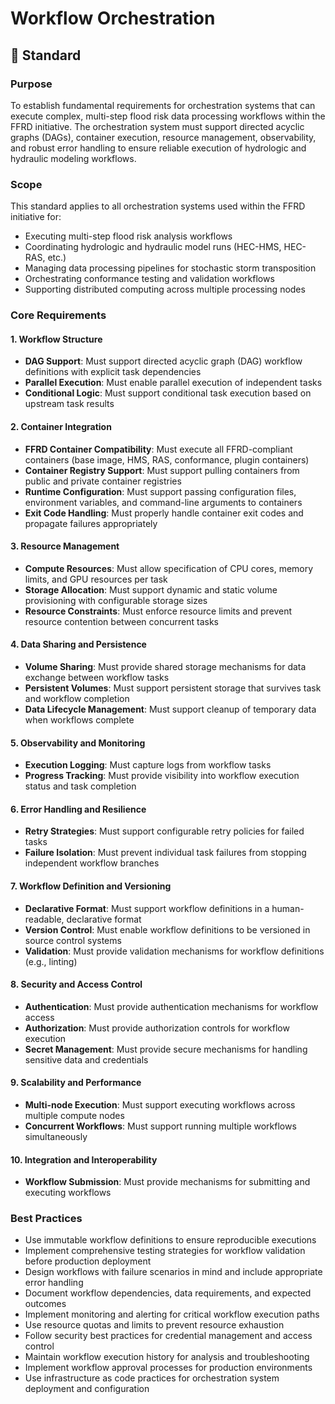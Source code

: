 # Workflow Orchestration

## 📐 Standard

### Purpose
To establish fundamental requirements for orchestration systems that can execute complex, multi-step flood risk data processing workflows within the FFRD initiative. The orchestration system must support directed acyclic graphs (DAGs), container execution, resource management, observability, and robust error handling to ensure reliable execution of hydrologic and hydraulic modeling workflows.

### Scope  
This standard applies to all orchestration systems used within the FFRD initiative for:

- Executing multi-step flood risk analysis workflows
- Coordinating hydrologic and hydraulic model runs (HEC-HMS, HEC-RAS, etc.)
- Managing data processing pipelines for stochastic storm transposition
- Orchestrating conformance testing and validation workflows
- Supporting distributed computing across multiple processing nodes

### Core Requirements

#### 1. Workflow Structure
- **DAG Support**: Must support directed acyclic graph (DAG) workflow definitions with explicit task dependencies
- **Parallel Execution**: Must enable parallel execution of independent tasks
- **Conditional Logic**: Must support conditional task execution based on upstream task results

#### 2. Container Integration
- **FFRD Container Compatibility**: Must execute all FFRD-compliant containers (base image, HMS, RAS, conformance, plugin containers)
- **Container Registry Support**: Must support pulling containers from public and private container registries
- **Runtime Configuration**: Must support passing configuration files, environment variables, and command-line arguments to containers
- **Exit Code Handling**: Must properly handle container exit codes and propagate failures appropriately

#### 3. Resource Management
- **Compute Resources**: Must allow specification of CPU cores, memory limits, and GPU resources per task
- **Storage Allocation**: Must support dynamic and static volume provisioning with configurable storage sizes
- **Resource Constraints**: Must enforce resource limits and prevent resource contention between concurrent tasks

#### 4. Data Sharing and Persistence
- **Volume Sharing**: Must provide shared storage mechanisms for data exchange between workflow tasks
- **Persistent Volumes**: Must support persistent storage that survives task and workflow completion
- **Data Lifecycle Management**: Must support cleanup of temporary data when workflows complete

#### 5. Observability and Monitoring
- **Execution Logging**: Must capture logs from workflow tasks
- **Progress Tracking**: Must provide visibility into workflow execution status and task completion

#### 6. Error Handling and Resilience
- **Retry Strategies**: Must support configurable retry policies for failed tasks
- **Failure Isolation**: Must prevent individual task failures from stopping independent workflow branches

#### 7. Workflow Definition and Versioning
- **Declarative Format**: Must support workflow definitions in a human-readable, declarative format
- **Version Control**: Must enable workflow definitions to be versioned in source control systems
- **Validation**: Must provide validation mechanisms for workflow definitions (e.g., linting)

#### 8. Security and Access Control
- **Authentication**: Must provide authentication mechanisms for workflow access
- **Authorization**: Must provide authorization controls for workflow execution
- **Secret Management**: Must provide secure mechanisms for handling sensitive data and credentials

#### 9. Scalability and Performance
- **Multi-node Execution**: Must support executing workflows across multiple compute nodes
- **Concurrent Workflows**: Must support running multiple workflows simultaneously

#### 10. Integration and Interoperability
- **Workflow Submission**: Must provide mechanisms for submitting and executing workflows

### Best Practices
- Use immutable workflow definitions to ensure reproducible executions
- Implement comprehensive testing strategies for workflow validation before production deployment
- Design workflows with failure scenarios in mind and include appropriate error handling
- Document workflow dependencies, data requirements, and expected outcomes
- Implement monitoring and alerting for critical workflow execution paths
- Use resource quotas and limits to prevent resource exhaustion
- Follow security best practices for credential management and access control
- Maintain workflow execution history for analysis and troubleshooting
- Implement workflow approval processes for production environments
- Use infrastructure as code practices for orchestration system deployment and configuration
